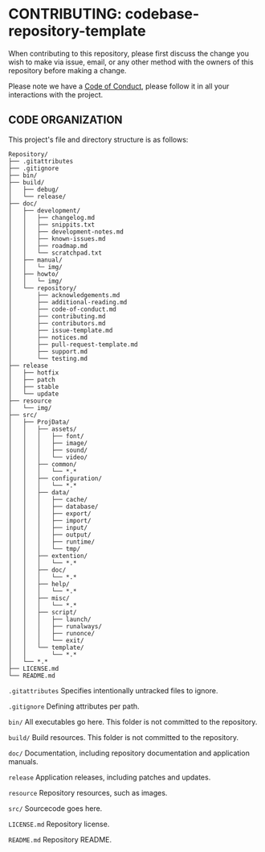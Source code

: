 # CONTRIBUTING: codebase-repository-template

When contributing to this repository, please first discuss the change you wish to make via issue, email, or any other method with the owners of this repository before making a change.

Please note we have a [Code of Conduct](code-of-conduct.md), please follow it in all your interactions with the project.

## CODE ORGANIZATION
This project's file and directory structure is as follows:
```
Repository/
├── .gitattributes
├── .gitignore
├── bin/
├── build/
│   ├── debug/
│   └── release/
├── doc/
│   ├── development/
│   │   ├── changelog.md
│   │   ├── snippits.txt
│   │   ├── development-notes.md
│   │   ├── known-issues.md
│   │   ├── roadmap.md
│   │   └── scratchpad.txt
│   ├── manual/
│   │   └─ img/
│   ├── howto/
│   │   └─ img/
│   └── repository/
│       ├── acknowledgements.md
│       ├── additional-reading.md
│       ├── code-of-conduct.md
│       ├── contributing.md
│       ├── contributors.md
│       ├── issue-template.md
│       ├── notices.md
│       ├── pull-request-template.md
│       ├── support.md
│       └── testing.md
├── release
│   ├── hotfix
│   ├── patch
│   ├── stable
│   └── update
├── resource
│   └── img/
├── src/
│   ├── ProjData/
│   │   ├── assets/
│   │   │   ├── font/
│   │   │   ├── image/
│   │   │   ├── sound/
│   │   │   └── video/
│   │   ├── common/
│   │   │   └── *.*
│   │   ├── configuration/
│   │   │   └── *.*
│   │   ├── data/
│   │   │   ├── cache/
│   │   │   ├── database/
│   │   │   ├── export/
│   │   │   ├── import/
│   │   │   ├── input/
│   │   │   ├── output/
│   │   │   ├── runtime/
│   │   │   └── tmp/
│   │   ├── extention/
│   │   │   └── *.*
│   │   ├── doc/
│   │   │   └── *.*
│   │   ├── help/
│   │   │   └── *.*
│   │   ├── misc/
│   │   │   └── *.*
│   │   ├── script/
│   │   │   ├── launch/
│   │   │   ├── runalways/
│   │   │   ├── runonce/
│   │   │   └── exit/
│   │   └── template/
│   │       └── *.*
│   └── *.*
├── LICENSE.md
└── README.md
```

`.gitattributes`
Specifies intentionally untracked files to ignore.

`.gitignore`
Defining attributes per path.

`bin/`
All executables go here. This folder is not committed to the repository.

`build/`
Build resources. This folder is not committed to the repository.

`doc/`
Documentation, including repository documentation and application manuals.

`release`
Application releases, including patches and updates.

`resource`
Repository resources, such as images.

`src/`
Sourcecode goes here.

`LICENSE.md`
Repository license.

`README.md`
Repository README.